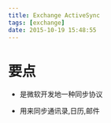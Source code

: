 ```yaml
---
title: Exchange ActiveSync
tags: [exchange]
date: 2015-10-19 15:48:55
---
```


# 要点

-   是微软开发地一种同步协议

-   用来同步通讯录,日历,邮件


